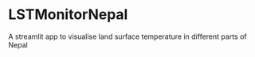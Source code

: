 # LSTMonitorNepal
A streamlit app to visualise land surface temperature in different parts of Nepal
